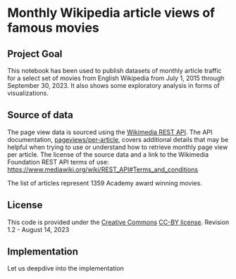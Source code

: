 
# Monthly Wikipedia article views of famous movies

## Project Goal
This notebook has been used to publish datasets of monthly article traffic for a select set of movies from English Wikipedia from July 1, 2015 through September 30, 2023. It also shows some exploratory analysis in forms of visualizations.


## Source of data
The page view data is sourced using the [Wikimedia REST API](https://www.mediawiki.org/wiki/Wikimedia_REST_API). The API documentation, [pageviews/per-article](https://wikimedia.org/api/rest_v1/#/Pageviews%20data), covers additional details that may be helpful when trying to use or understand how to retrieve monthly page view per article. The license of the source data and a link to the Wikimedia Foundation REST API terms of use: https://www.mediawiki.org/wiki/REST_API#Terms_and_conditions

The list of articles represent 1359 Academy award winning movies.

## License
This code is provided under the [Creative Commons](https://creativecommons.org) [CC-BY license](https://creativecommons.org/licenses/by/4.0/). Revision 1.2 - August 14, 2023


## Implementation
Let us deepdive into the implementation
